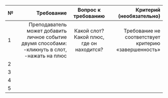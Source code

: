 | № | Требование | Вопрос к требованию | Критерий (необязательно) |
| - | ---------: |:-------------------:| ------------------------:|
| 1 | Преподаватель может добавить личное событие двумя способами: -кликнуть в слот, -нажать на плюс | Какой слот? Какой плюс, где он находится? | Требование не соответствует критерию «завершенность» |
| 2 |
| 3 |
| 4 |
| 5 |
